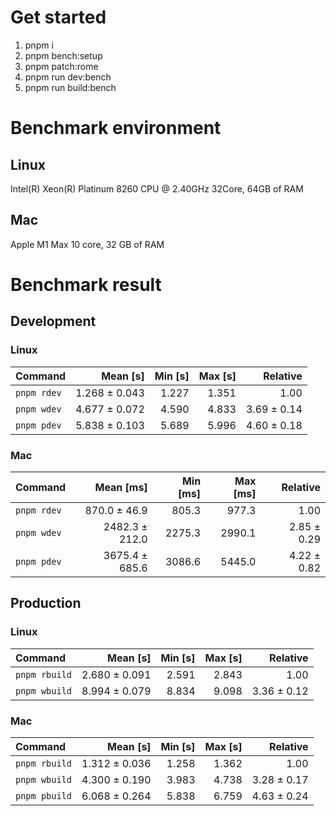 # Get started
1. pnpm i 
2. pnpm bench:setup
3. pnpm patch:rome 
4. pnpm run dev:bench
5. pnpm run build:bench

<!---benchStart-->
# Benchmark environment
## Linux
Intel(R) Xeon(R) Platinum 8260 CPU @ 2.40GHz 32Core, 64GB of RAM
## Mac
Apple M1 Max 10 core, 32 GB of RAM

# Benchmark result

## Development 

### Linux 
| Command | Mean [s] | Min [s] | Max [s] | Relative |
|:---|---:|---:|---:|---:|
| `pnpm rdev` | 1.268 ± 0.043 | 1.227 | 1.351 | 1.00 |
| `pnpm wdev` | 4.677 ± 0.072 | 4.590 | 4.833 | 3.69 ± 0.14 |
| `pnpm pdev` | 5.838 ± 0.103 | 5.689 | 5.996 | 4.60 ± 0.18 |


### Mac
| Command | Mean [ms] | Min [ms] | Max [ms] | Relative |
|:---|---:|---:|---:|---:|
| `pnpm rdev` | 870.0 ± 46.9 | 805.3 | 977.3 | 1.00 |
| `pnpm wdev` | 2482.3 ± 212.0 | 2275.3 | 2990.1 | 2.85 ± 0.29 |
| `pnpm pdev` | 3675.4 ± 685.6 | 3086.6 | 5445.0 | 4.22 ± 0.82 |


## Production

### Linux 
| Command | Mean [s] | Min [s] | Max [s] | Relative |
|:---|---:|---:|---:|---:|
| `pnpm rbuild` | 2.680 ± 0.091 | 2.591 | 2.843 | 1.00 |
| `pnpm wbuild` | 8.994 ± 0.079 | 8.834 | 9.098 | 3.36 ± 0.12 |


### Mac
| Command | Mean [s] | Min [s] | Max [s] | Relative |
|:---|---:|---:|---:|---:|
| `pnpm rbuild` | 1.312 ± 0.036 | 1.258 | 1.362 | 1.00 |
| `pnpm wbuild` | 4.300 ± 0.190 | 3.983 | 4.738 | 3.28 ± 0.17 |
| `pnpm pbuild` | 6.068 ± 0.264 | 5.838 | 6.759 | 4.63 ± 0.24 |

<!---benchEnd-->
	
	